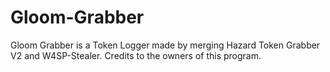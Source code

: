 # Gloom-Grabber
Gloom Grabber is a Token Logger made by merging Hazard Token Grabber V2 and W4SP-Stealer. Credits to the owners of this program.
